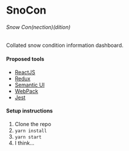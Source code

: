 SnoCon
======
###### Snow Con(nection)(dition)

Collated snow condition information dashboard.

#### Proposed tools
- [ReactJS](http://facebook.github.io/react/)
- [Redux](https://redux.js.org/)
- [Semantic UI](http://semantic-ui.com/)
- [WebPack](https://webpack.js.org/)
- [Jest](https://facebook.github.io/jest/)


#### Setup instructions
1. Clone the repo
1. `yarn install`
1. `yarn start`
1. I think...
